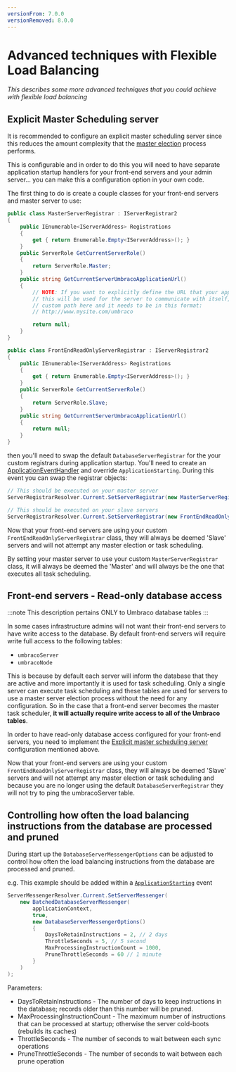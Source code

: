 ```yaml
---
versionFrom: 7.0.0
versionRemoved: 8.0.0
---
```


# Advanced techniques with Flexible Load Balancing

_This describes some more advanced techniques that you could achieve with flexible load balancing_

## Explicit Master Scheduling server

It is recommended to configure an explicit master scheduling server since this reduces the amount
complexity that the [master election](flexible.md#scheduling-and-master-election) process performs.

This is configurable and in order to do this you will need to have separate application startup handlers
for your front-end servers and your admin server... you can make this a configuration option in your own code.

The first thing to do is create a couple classes for your front-end servers and master server to use:

```csharp
public class MasterServerRegistrar : IServerRegistrar2
{
    public IEnumerable<IServerAddress> Registrations
    {
        get { return Enumerable.Empty<IServerAddress>(); }
    }
    public ServerRole GetCurrentServerRole()
    {
        return ServerRole.Master;
    }
    public string GetCurrentServerUmbracoApplicationUrl()
    {
        // NOTE: If you want to explicitly define the URL that your application is running on,
        // this will be used for the server to communicate with itself, you can return the
        // custom path here and it needs to be in this format:
        // http://www.mysite.com/umbraco

        return null;
    }
}

public class FrontEndReadOnlyServerRegistrar : IServerRegistrar2
{
    public IEnumerable<IServerAddress> Registrations
    {
        get { return Enumerable.Empty<IServerAddress>(); }
    }
    public ServerRole GetCurrentServerRole()
    {
        return ServerRole.Slave;
    }
    public string GetCurrentServerUmbracoApplicationUrl()
    {
        return null;
    }
}
```

then you'll need to swap the default `DatabaseServerRegistrar` for the your custom registrars during application startup.
You'll need to create an [ApplicationEventHandler](../../../../Reference/Events/Application-Startup.md) and override `ApplicationStarting`.
During this event you can swap the registrar objects:

```csharp
// This should be executed on your master server
ServerRegistrarResolver.Current.SetServerRegistrar(new MasterServerRegistrar());

// This should be executed on your slave servers
ServerRegistrarResolver.Current.SetServerRegistrar(new FrontEndReadOnlyServerRegistrar());
```

Now that your front-end servers are using your custom `FrontEndReadOnlyServerRegistrar` class, they will always be deemed 'Slave' servers and will not attempt any master election or task scheduling.

By setting your master server to use your custom `MasterServerRegistrar` class, it will always be deemed the 'Master' and will always be the one that executes all task scheduling.

## Front-end servers - Read-only database access

:::note
This description pertains ONLY to Umbraco database tables
:::

In some cases infrastructure admins will not want their front-end servers to have write access to the database.
By default front-end servers will require write full access to the following tables:

* `umbracoServer`
* `umbracoNode`

This is because by default each server will inform the database that they are active and more importantly it is
used for task scheduling. Only a single server can execute task scheduling and these tables are used for servers
to use a master server election process without the need for any configuration. So in the case that a front-end
server becomes the master task scheduler, **it will actually require write access to all of the Umbraco tables**.

In order to have read-only database access configured for your front-end servers, you need to implement
the [Explicit master scheduling server](#explicit-master-scheduling-server) configuration mentioned above.

Now that your front-end servers are using your custom `FrontEndReadOnlyServerRegistrar` class, they will always be deemed 'Slave' servers and will not attempt any master election or task scheduling and because you are no longer using the default `DatabaseServerRegistrar` they will not try to ping the umbracoServer table.

## Controlling how often the load balancing instructions from the database are processed and pruned

During start up the `DatabaseServerMessengerOptions` can be adjusted to control how often the load balancing instructions from the database are processed and pruned.

e.g. This example should be added within a [`ApplicationStarting`](../../../../Reference/Events/Application-Startup.md#startup-methods) event

```csharp
ServerMessengerResolver.Current.SetServerMessenger(
    new BatchedDatabaseServerMessenger(
        applicationContext,
        true,
        new DatabaseServerMessengerOptions()
        {
            DaysToRetainInstructions = 2, // 2 days
            ThrottleSeconds = 5, // 5 second
            MaxProcessingInstructionCount = 1000,
            PruneThrottleSeconds = 60 // 1 minute
        }
    )
);
```

Parameters:

* DaysToRetainInstructions - The number of days to keep instructions in the database; records older than this number will be pruned.
* MaxProcessingInstructionCount - The maximum number of instructions that can be processed at startup; otherwise the server cold-boots (rebuilds its caches)
* ThrottleSeconds - The number of seconds to wait between each sync operations
* PruneThrottleSeconds - The number of seconds to wait between each prune operation
